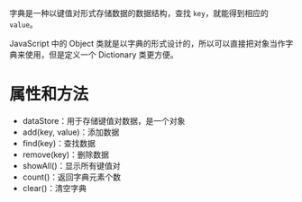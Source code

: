 字典是一种以键值对形式存储数据的数据结构，查找 `key`，就能得到相应的 `value`。

JavaScript 中的 Object 类就是以字典的形式设计的，所以可以直接把对象当作字典来使用，但是定义一个 Dictionary 类更方便。

# 属性和方法
- dataStore：用于存储键值对数据，是一个对象
- add(key, value)：添加数据
- find(key)：查找数据
- remove(key)：删除数据
- showAll()：显示所有键值对
- count()：返回字典元素个数
- clear()：清空字典